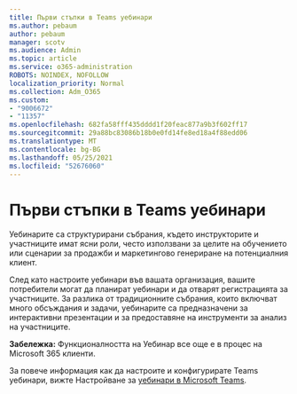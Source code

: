 ```yaml
---
title: Първи стъпки в Teams уебинари
ms.author: pebaum
author: pebaum
manager: scotv
ms.audience: Admin
ms.topic: article
ms.service: o365-administration
ROBOTS: NOINDEX, NOFOLLOW
localization_priority: Normal
ms.collection: Adm_O365
ms.custom:
- "9006672"
- "11357"
ms.openlocfilehash: 682fa58fff435dddd1f20feac877a9b3f602ff17
ms.sourcegitcommit: 29a88bc83086b18b0e0fd14fe8ed18a4f88edd06
ms.translationtype: MT
ms.contentlocale: bg-BG
ms.lasthandoff: 05/25/2021
ms.locfileid: "52676060"
---
```

# <a name="getting-started-with-teams-webinars"></a>Първи стъпки в Teams уебинари

Уебинарите са структурирани събрания, където инструкторите и участниците имат ясни роли, често използвани за целите на обучението или сценарии за продажби и маркетингово генериране на потенциалния клиент.

След като настроите уебинари във вашата организация, вашите потребители могат да планират уебинари и да отварят регистрацията за участниците. За разлика от традиционните събрания, които включват много обсъждания и задачи, уебинарите са предназначени за интерактивни презентации и за предоставяне на инструменти за анализ на участниците.

**Забележка:** Функционалността на Уебинар все още е в процес на Microsoft 365 клиенти. 

За повече информация как да настроите и конфигурирате Teams уебинари, вижте Настройване за [уебинари в Microsoft Teams](/microsoftteams/set-up-webinars).